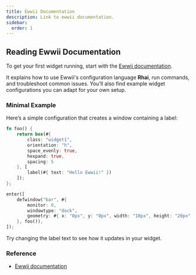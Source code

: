 ```yaml
---
title: Ewwii Documentation
description: Link to ewwii documentation.
sidebar:
  order: 1
---
```


## Reading Ewwii Documentation

To get your first widget running, start with the [Ewwii documentation](https://ewwii-sh.github.io/ewwii).

It explains how to use Ewwii's configuration language **Rhai**, run commands, and troubleshoot common issues. You’ll also find example widget configurations you can adapt for your own setup.

### Minimal Example

Here’s a simple configuration that creates a window containing a label:

```rust
fn foo() {
    return box(#{
        class: "widget1",
        orientation: "h",
        space_evenly: true,
        hexpand: true,
        spacing: 5
    }, [
        label(#{ text: "Hello Ewwii!" })
    ]);
};

enter([
    defwindow("bar", #{
        monitor: 0,
        windowtype: "dock",
        geometry: #{ x: "0px", y: "0px", width: "10px", height: "20px" },
    }, foo()),
]);
```

Try changing the label text to see how it updates in your widget.

### Reference

- [Ewwii documentation](https://ewwii-sh.github.io/ewwii)
